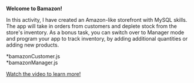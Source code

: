 **Welcome to Bamazon!** 

In this activity, I have created an Amazon-like storefront with MySQL skills. The app will take in orders from customers and deplete stock from the store's inventory. As a bonus task, you can switch over to Manager mode and program your app to track inventory, by adding additional quantities or adding new products. 

*bamazonCustomer.js<br>
*bamazonManager.js<br>

[Watch the video to learn more!](https://youtu.be/8D3mU2DGHls)



